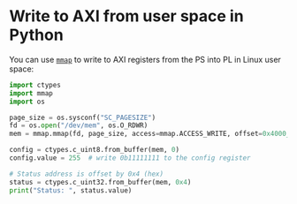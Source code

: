 # Write to AXI from user space in Python

You can use [`mmap`](https://docs.python.org/3/library/mmap.html) to write to AXI
registers from the PS into PL in Linux user space:

```python
import ctypes
import mmap
import os

page_size = os.sysconf("SC_PAGESIZE")
fd = os.open("/dev/mem", os.O_RDWR)
mem = mmap.mmap(fd, page_size, access=mmap.ACCESS_WRITE, offset=0x4000_0000)

config = ctypes.c_uint8.from_buffer(mem, 0)
config.value = 255  # write 0b11111111 to the config register

# Status address is offset by 0x4 (hex)
status = ctypes.c_uint32.from_buffer(mem, 0x4)
print("Status: ", status.value)
```
